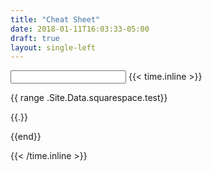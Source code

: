 ```yaml
---
title: "Cheat Sheet"
date: 2018-01-11T16:03:33-05:00
draft: true
layout: single-left
---
```




<input class="border-2" type="text">
{{< time.inline >}}

{{ range .Site.Data.squarespace.test}}
<p>{{.}}</p>
{{end}}

<script>

var data = {{ .Site.Data.squarespace.test | jsonify  }}
</script>

{{< /time.inline >}}
 